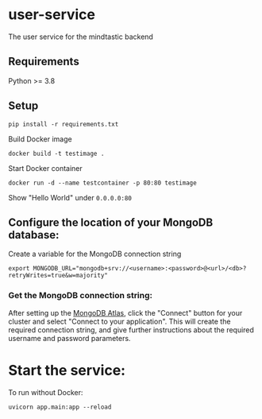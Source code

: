 # user-service
The user service for the mindtastic backend

## Requirements

Python >= 3.8

## Setup
    pip install -r requirements.txt

Build Docker image

    docker build -t testimage .

Start Docker container

    docker run -d --name testcontainer -p 80:80 testimage

Show "Hello World" under `0.0.0.0:80`

## Configure the location of your MongoDB database:
Create a variable for the MongoDB connection string

    export MONGODB_URL="mongodb+srv://<username>:<password>@<url>/<db>?retryWrites=true&w=majority"

### Get the MongoDB connection string:
After setting up the [MongoDB Atlas](https://www.mongodb.com/docs/atlas/getting-started/), click the "Connect" button for your cluster and select "Connect to your application". This will create the required connection string, and give further instructions about the required username and password parameters.

# Start the service:
To run without Docker:

    uvicorn app.main:app --reload
